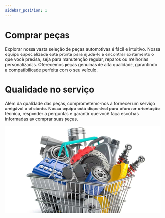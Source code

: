 ```yaml
---
sidebar_position: 1
---
```


# Comprar peças

Explorar nossa vasta seleção de peças automotivas é fácil e intuitivo. Nossa equipe especializada está pronta para ajudá-lo a encontrar exatamente o que você precisa, seja para manutenção regular, reparos ou melhorias personalizadas. Oferecemos peças genuínas de alta qualidade, garantindo a compatibilidade perfeita com o seu veículo.

# Qualidade no serviço

Além da qualidade das peças, comprometemo-nos a fornecer um serviço amigável e eficiente. Nossa equipe está disponível para oferecer orientação técnica, responder a perguntas e garantir que você faça escolhas informadas ao comprar suas peças.

![Alt text](compra.png)